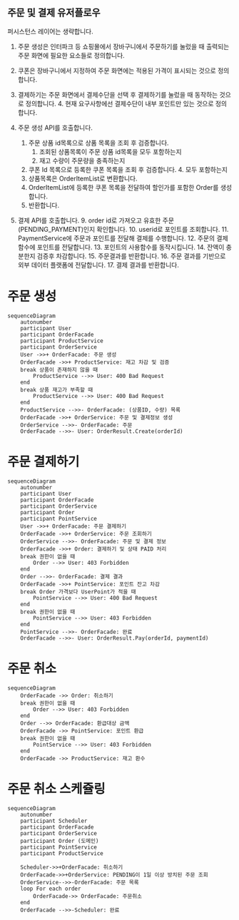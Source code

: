 ## 주문 및 결제 유저플로우

퍼시스턴스 레이어는 생략합니다.

1. 주문 생성은 인터파크 등 쇼핑몰에서 장바구니에서 주문하기를 눌렀을 때
   출력되는 주문 화면에 필요한 요소들로 정의합니다.
2. 쿠폰은 장바구니에서 지정하여 주문 화면에는 적용된 가격이 표시되는 것으로 정의합니다.
3. 결제하기는 주문 화면에서 결제수단을 선택 후 결제하기를 눌렀을 때 동작하는 것으로 정의합니다.
    4. 현재 요구사항에선 결제수단이 내부 포인트만 있는 것으로 정의합니다.


1. 주문 생성 API를 호출합니다.
    1. 주문 상품 id목록으로 상품 목록을 조회 후 검증합니다.
        1. 조회된 상품목록이 주문 상품 id목록을 모두 포함하는지
        2. 재고 수량이 주문량을 충족하는지
    3. 쿠폰 Id 목록으로 등록한 쿠폰 목록을 조회 후 검증합니다.
        4. 모두 포함하는지
    5. 상품목록은 OrderItemList로 변환합니다.
    6. OrderItemList에 등록한 쿠폰 목록을 전달하여 할인가를 포함한 Order를 생성합니다.
    7. 반환합니다.
8. 결제 API를 호출합니다.
    9. order id로 가져오고 유효한 주문(PENDING_PAYMENT)인지 확인합니다.
    10. userid로 포인트를 조회합니다.
    11. PaymentService에 주문과 포인트를 전달해 결제를 수행합니다.
        12. 주문의 결제함수에 포인트를 전달합니다.
        13. 포인트의 사용함수를 동작시킵니다.
            14. 잔액이 충분한지 검증후 차감합니다.
        15. 주문결과를 반환합니다.
    16. 주문 결과를 기반으로 외부 데이터 플랫폼에 전달합니다.
    17. 결제 결과를 반환합니다.

# 주문 생성

```mermaid
sequenceDiagram
    autonumber
    participant User
    participant OrderFacade
    participant ProductService
    participant OrderService
    User ->>+ OrderFacade: 주문 생성
    OrderFacade ->>+ ProductService: 재고 차감 및 검증
    break 상품이 존재하지 않을 때
        ProductService -->> User: 400 Bad Request
    end
    break 상품 재고가 부족할 때
        ProductService -->> User: 400 Bad Request
    end
    ProductService -->>- OrderFacade: (상품ID, 수량) 목록
    OrderFacade ->>+ OrderService: 주문 및 결제정보 생성
    OrderService -->>- OrderFacade: 주문
    OrderFacade -->>- User: OrderResult.Create(orderId)
```

# 주문 결제하기

```mermaid
sequenceDiagram
    autonumber
    participant User
    participant OrderFacade
    participant OrderService
    participant Order
    participant PointService
    User ->>+ OrderFacade: 주문 결제하기
    OrderFacade ->>+ OrderService: 주문 조회하기
    OrderService -->>- OrderFacade: 주문 및 결제 정보
    OrderFacade ->>+ Order: 결제하기 및 상태 PAID 처리
    break 권한이 없을 때
        Order -->> User: 403 Forbidden
    end
    Order -->>- OrderFacade: 결제 결과
    OrderFacade ->>+ PointService: 포인트 잔고 차감
    break Order 가격보다 UserPoint가 적을 때
        PointService -->> User: 400 Bad Request
    end
    break 권한이 없을 때
        PointService -->> User: 403 Forbidden
    end
    PointService -->>- OrderFacade: 완료
    OrderFacade -->>- User: OrderResult.Pay(orderId, paymentId)
```

# 주문 취소

```mermaid
sequenceDiagram
    OrderFacade ->> Order: 취소하기
    break 권한이 없을 때
        Order -->> User: 403 Forbidden
    end
    Order -->> OrderFacade: 환급대상 금액
    OrderFacade ->> PointService: 포인트 환급
    break 권한이 없을 때
        PointService -->> User: 403 Forbidden
    end
    OrderFacade ->> ProductService: 재고 환수
```

# 주문 취소 스케쥴링

```mermaid
sequenceDiagram
    autonumber
    participant Scheduler
    participant OrderFacade
    participant OrderService
    participant Order (도메인)
    participant PointService
    participant ProductService

    Scheduler->>+OrderFacade: 취소하기
    OrderFacade->>+OrderService: PENDING이 1일 이상 방치된 주문 조회
    OrderService-->>-OrderFacade: 주문 목록
    loop For each order
        OrderFacade->> OrderFacade: 주문취소
    end
    OrderFacade -->>-Scheduler: 완료
```